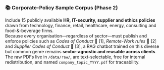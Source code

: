 ### 📚 Corporate-Policy Sample Corpus (Phase 2)

Include 15 publicly available **HR, IT-security, supplier and ethics policies** drawn from technology, finance, retail, healthcare, energy, consulting and food-&-beverage firms.  
Because every organisation—regardless of sector—must publish and enforce policies such as *Codes of Conduct* 🔗 [1], *Remote-Work rules* 🔗 [2] and *Supplier Codes of Conduct* 🔗 [3], a RAG chatbot trained on this diverse but common genre remains **sector-agnostic and reusable across clients**.  
The raw PDFs live in `/data/raw/`, are text-selectable, free for internal redistribution, and named `company_topic_YYYY.pdf` for traceability.
